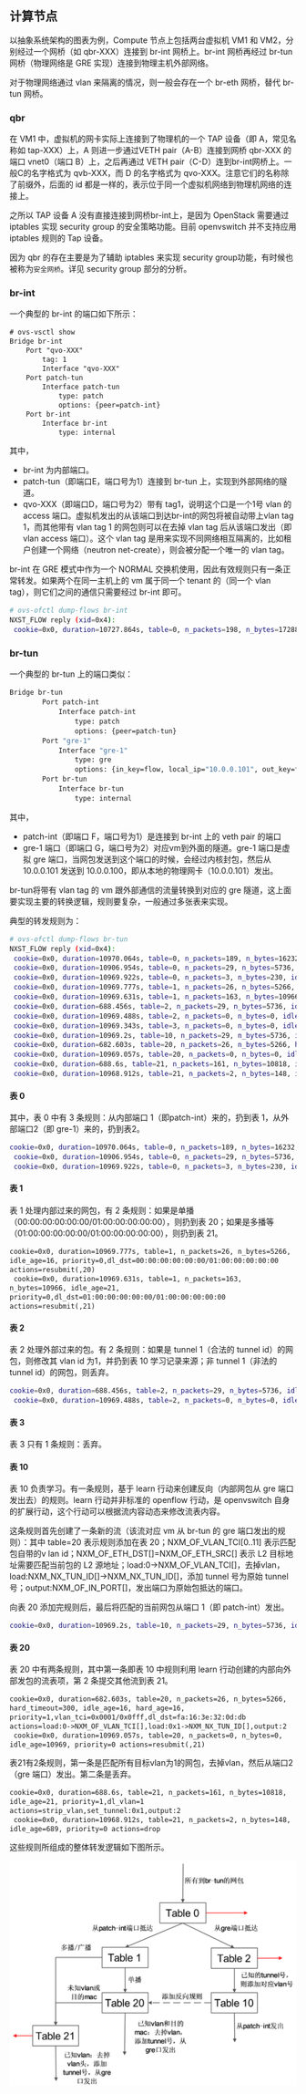 ## 计算节点
以抽象系统架构的图表为例，Compute 节点上包括两台虚拟机 VM1 和 VM2，分别经过一个网桥（如 qbr-XXX）连接到 br-int 网桥上。br-int 网桥再经过 br-tun 网桥（物理网络是 GRE 实现）连接到物理主机外部网络。

对于物理网络通过 vlan 来隔离的情况，则一般会存在一个 br-eth 网桥，替代 br-tun 网桥。

### qbr
在 VM1 中，虚拟机的网卡实际上连接到了物理机的一个 TAP 设备（即 A，常见名称如 tap-XXX）上，A 则进一步通过VETH pair（A-B）连接到网桥 qbr-XXX 的端口 vnet0（端口 B）上，之后再通过 VETH pair（C-D）连到br-int网桥上。一般C的名字格式为 qvb-XXX，而 D 的名字格式为 qvo-XXX。注意它们的名称除了前缀外，后面的 id 都是一样的，表示位于同一个虚拟机网络到物理机网络的连接上。

之所以 TAP 设备 A 没有直接连接到网桥br-int上，是因为 OpenStack 需要通过 iptables 实现 security group 的安全策略功能。目前 openvswitch 并不支持应用 iptables 规则的 Tap 设备。

因为 qbr 的存在主要是为了辅助 iptables 来实现 security group功能，有时候也被称为`安全网桥`。详见 security group 部分的分析。

### br-int
一个典型的 br-int 的端口如下所示：
```
# ovs-vsctl show
Bridge br-int
    Port "qvo-XXX"
        tag: 1
        Interface "qvo-XXX"
    Port patch-tun
        Interface patch-tun
            type: patch
            options: {peer=patch-int}
    Port br-int
        Interface br-int
            type: internal
```
其中，
* br-int 为内部端口。
* patch-tun（即端口E，端口号为1）连接到 br-tun 上，实现到外部网络的隧道。
* qvo-XXX（即端口D，端口号为2）带有 tag1，说明这个口是一个1号 vlan 的 access 端口。虚拟机发出的从该端口到达br-int的网包将被自动带上vlan tag 1，而其他带有 vlan tag 1 的网包则可以在去掉 vlan tag 后从该端口发出（即 vlan access 端口）。这个 vlan tag 是用来实现不同网络相互隔离的，比如租户创建一个网络（neutron net-create），则会被分配一个唯一的 vlan tag。

br-int 在 GRE 模式中作为一个 NORMAL 交换机使用，因此有效规则只有一条正常转发。如果两个在同一主机上的 vm 属于同一个 tenant 的（同一个 vlan tag），则它们之间的通信只需要经过 br-int 即可。
```sh
# ovs-ofctl dump-flows br-int
NXST_FLOW reply (xid=0x4):
 cookie=0x0, duration=10727.864s, table=0, n_packets=198, n_bytes=17288, idle_age=13, priority=1 actions=NORMAL
```
### br-tun
一个典型的 br-tun 上的端口类似：
```sh
Bridge br-tun
        Port patch-int
            Interface patch-int
                type: patch
                options: {peer=patch-tun}
        Port "gre-1"
            Interface "gre-1"
                type: gre
                options: {in_key=flow, local_ip="10.0.0.101", out_key=flow, remote_ip="10.0.0.100"}
        Port br-tun
            Interface br-tun
                type: internal
```
其中，
* patch-int（即端口 F，端口号为1）是连接到 br-int 上的 veth pair 的端口
* gre-1 端口（即端口 G，端口号为2）对应vm到外面的隧道。gre-1 端口是虚拟 gre 端口，当网包发送到这个端口的时候，会经过内核封包，然后从 10.0.0.101 发送到 10.0.0.100，即从本地的物理网卡（10.0.0.101）发出。

br-tun将带有 vlan tag 的 vm 跟外部通信的流量转换到对应的 gre 隧道，这上面要实现主要的转换逻辑，规则要复杂，一般通过多张表来实现。

典型的转发规则为：
```sh
# ovs-ofctl dump-flows br-tun
NXST_FLOW reply (xid=0x4):
 cookie=0x0, duration=10970.064s, table=0, n_packets=189, n_bytes=16232, idle_age=16, priority=1,in_port=1 actions=resubmit(,1)
 cookie=0x0, duration=10906.954s, table=0, n_packets=29, n_bytes=5736, idle_age=16, priority=1,in_port=2 actions=resubmit(,2)
 cookie=0x0, duration=10969.922s, table=0, n_packets=3, n_bytes=230, idle_age=10962, priority=0 actions=drop
 cookie=0x0, duration=10969.777s, table=1, n_packets=26, n_bytes=5266, idle_age=16, priority=0,dl_dst=00:00:00:00:00:00/01:00:00:00:00:00 actions=resubmit(,20)
 cookie=0x0, duration=10969.631s, table=1, n_packets=163, n_bytes=10966, idle_age=21, priority=0,dl_dst=01:00:00:00:00:00/01:00:00:00:00:00 actions=resubmit(,21)
 cookie=0x0, duration=688.456s, table=2, n_packets=29, n_bytes=5736, idle_age=16, priority=1,tun_id=0x1 actions=mod_vlan_vid:1,resubmit(,10)
 cookie=0x0, duration=10969.488s, table=2, n_packets=0, n_bytes=0, idle_age=10969, priority=0 actions=drop
 cookie=0x0, duration=10969.343s, table=3, n_packets=0, n_bytes=0, idle_age=10969, priority=0 actions=drop
 cookie=0x0, duration=10969.2s, table=10, n_packets=29, n_bytes=5736, idle_age=16, priority=1 actions=learn(table=20,hard_timeout=300,priority=1,NXM_OF_VLAN_TCI[0..11],NXM_OF_ETH_DST[]=NXM_OF_ETH_SRC[],load:0->NXM_OF_VLAN_TCI[],load:NXM_NX_TUN_ID[]->NXM_NX_TUN_ID[],output:NXM_OF_IN_PORT[]),output:1
 cookie=0x0, duration=682.603s, table=20, n_packets=26, n_bytes=5266, hard_timeout=300, idle_age=16, hard_age=16, priority=1,vlan_tci=0x0001/0x0fff,dl_dst=fa:16:3e:32:0d:db actions=load:0->NXM_OF_VLAN_TCI[],load:0x1->NXM_NX_TUN_ID[],output:2
 cookie=0x0, duration=10969.057s, table=20, n_packets=0, n_bytes=0, idle_age=10969, priority=0 actions=resubmit(,21)
 cookie=0x0, duration=688.6s, table=21, n_packets=161, n_bytes=10818, idle_age=21, priority=1,dl_vlan=1 actions=strip_vlan,set_tunnel:0x1,output:2
 cookie=0x0, duration=10968.912s, table=21, n_packets=2, n_bytes=148, idle_age=689, priority=0 actions=drop
```
#### 表 0
其中，表 0 中有 3 条规则：从内部端口 1（即patch-int）来的，扔到表 1，从外部端口2（即 gre-1）来的，扔到表2。
```sh
cookie=0x0, duration=10970.064s, table=0, n_packets=189, n_bytes=16232, idle_age=16, priority=1,in_port=1 actions=resubmit(,1)
 cookie=0x0, duration=10906.954s, table=0, n_packets=29, n_bytes=5736, idle_age=16, priority=1,in_port=2 actions=resubmit(,2)
 cookie=0x0, duration=10969.922s, table=0, n_packets=3, n_bytes=230, idle_age=10962, priority=0 actions=drop
```
#### 表 1
表 1 处理内部过来的网包，有 2 条规则：如果是单播（00:00:00:00:00:00/01:00:00:00:00:00），则扔到表 20；如果是多播等（01:00:00:00:00:00/01:00:00:00:00:00），则扔到表 21。
```
cookie=0x0, duration=10969.777s, table=1, n_packets=26, n_bytes=5266, idle_age=16, priority=0,dl_dst=00:00:00:00:00:00/01:00:00:00:00:00 actions=resubmit(,20)
 cookie=0x0, duration=10969.631s, table=1, n_packets=163, n_bytes=10966, idle_age=21, priority=0,dl_dst=01:00:00:00:00:00/01:00:00:00:00:00 actions=resubmit(,21)
```
#### 表 2
表 2 处理外部过来的包。有 2 条规则：如果是 tunnel 1（合法的 tunnel id）的网包，则修改其 vlan id 为1，并扔到表 10 学习记录来源；非 tunnel 1（非法的 tunnel id）的网包，则丢弃。
```sh
cookie=0x0, duration=688.456s, table=2, n_packets=29, n_bytes=5736, idle_age=16, priority=1,tun_id=0x1 actions=mod_vlan_vid:1,resubmit(,10)
 cookie=0x0, duration=10969.488s, table=2, n_packets=0, n_bytes=0, idle_age=10969, priority=0 actions=drop
```
#### 表 3
表 3 只有 1 条规则：丢弃。

#### 表 10
表 10 负责学习。有一条规则，基于 learn 行动来创建反向（内部网包从 gre 端口发出去）的规则。learn 行动并非标准的 openflow 行动，是 openvswitch 自身的扩展行动，这个行动可以根据流内容动态来修改流表内容。

这条规则首先创建了一条新的流（该流对应 vm 从 br-tun 的 gre 端口发出的规则）：其中 table=20 表示规则添加在表 20；NXM_OF_VLAN_TCI[0..11] 表示匹配包自带的v lan id；NXM_OF_ETH_DST[]=NXM_OF_ETH_SRC[] 表示 L2 目标地址需要匹配当前包的 L2 源地址；load:0->NXM_OF_VLAN_TCI[]，去掉vlan，load:NXM_NX_TUN_ID[]->NXM_NX_TUN_ID[]，添加 tunnel 号为原始 tunnel 号；output:NXM_OF_IN_PORT[]，发出端口为原始包抵达的端口。

向表 20 添加完规则后，最后将匹配的当前网包从端口 1（即 patch-int）发出。
```sh
cookie=0x0, duration=10969.2s, table=10, n_packets=29, n_bytes=5736, idle_age=16, priority=1 actions=learn(table=20,hard_timeout=300,priority=1,NXM_OF_VLAN_TCI[0..11],NXM_OF_ETH_DST[]=NXM_OF_ETH_SRC[],load:0->NXM_OF_VLAN_TCI[],load:NXM_NX_TUN_ID[]->NXM_NX_TUN_ID[],output:NXM_OF_IN_PORT[]),output:1
```

#### 表 20
表 20 中有两条规则，其中第一条即表 10 中规则利用 learn 行动创建的内部向外部发包的流表项，第 2 条提交其他流到表 21。
```
cookie=0x0, duration=682.603s, table=20, n_packets=26, n_bytes=5266, hard_timeout=300, idle_age=16, hard_age=16, priority=1,vlan_tci=0x0001/0x0fff,dl_dst=fa:16:3e:32:0d:db actions=load:0->NXM_OF_VLAN_TCI[],load:0x1->NXM_NX_TUN_ID[],output:2
 cookie=0x0, duration=10969.057s, table=20, n_packets=0, n_bytes=0, idle_age=10969, priority=0 actions=resubmit(,21)
```
表21有2条规则，第一条是匹配所有目标vlan为1的网包，去掉vlan，然后从端口2（gre 端口）发出。第二条是丢弃。
```
cookie=0x0, duration=688.6s, table=21, n_packets=161, n_bytes=10818, idle_age=21, priority=1,dl_vlan=1 actions=strip_vlan,set_tunnel:0x1,output:2
 cookie=0x0, duration=10968.912s, table=21, n_packets=2, n_bytes=148, idle_age=689, priority=0 actions=drop
```
这些规则所组成的整体转发逻辑如下图所示。

![Compute节点br-tun的转发逻辑](../images/compute_br_tun_fwd_logic.png)
